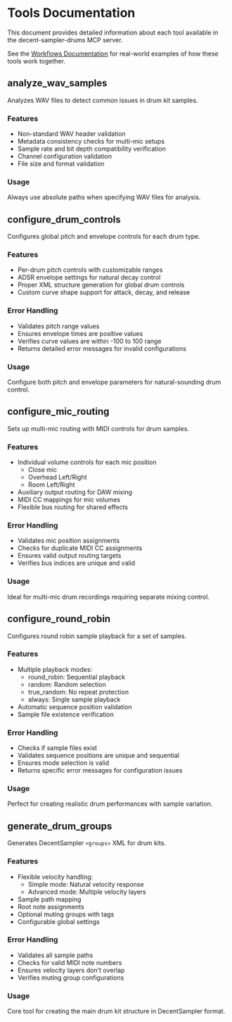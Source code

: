 # Tools Documentation

This document provides detailed information about each tool available in the decent-sampler-drums MCP server.

See the [Workflows Documentation](workflows.md) for real-world examples of how these tools work together.

## analyze_wav_samples

Analyzes WAV files to detect common issues in drum kit samples.

### Features
- Non-standard WAV header validation
- Metadata consistency checks for multi-mic setups
- Sample rate and bit depth compatibility verification
- Channel configuration validation
- File size and format validation

### Usage
Always use absolute paths when specifying WAV files for analysis.

## configure_drum_controls

Configures global pitch and envelope controls for each drum type.

### Features
- Per-drum pitch controls with customizable ranges
- ADSR envelope settings for natural decay control
- Proper XML structure generation for global drum controls
- Custom curve shape support for attack, decay, and release

### Error Handling
- Validates pitch range values
- Ensures envelope times are positive values
- Verifies curve values are within -100 to 100 range
- Returns detailed error messages for invalid configurations

### Usage
Configure both pitch and envelope parameters for natural-sounding drum control.

## configure_mic_routing

Sets up multi-mic routing with MIDI controls for drum samples.

### Features
- Individual volume controls for each mic position
  * Close mic
  * Overhead Left/Right
  * Room Left/Right
- Auxiliary output routing for DAW mixing
- MIDI CC mappings for mic volumes
- Flexible bus routing for shared effects

### Error Handling
- Validates mic position assignments
- Checks for duplicate MIDI CC assignments
- Ensures valid output routing targets
- Verifies bus indices are unique and valid

### Usage
Ideal for multi-mic drum recordings requiring separate mixing control.

## configure_round_robin

Configures round robin sample playback for a set of samples.

### Features
- Multiple playback modes:
  * round_robin: Sequential playback
  * random: Random selection
  * true_random: No repeat protection
  * always: Single sample playback
- Automatic sequence position validation
- Sample file existence verification

### Error Handling
- Checks if sample files exist
- Validates sequence positions are unique and sequential
- Ensures mode selection is valid
- Returns specific error messages for configuration issues

### Usage
Perfect for creating realistic drum performances with sample variation.

## generate_drum_groups

Generates DecentSampler `<groups>` XML for drum kits.

### Features
- Flexible velocity handling:
  * Simple mode: Natural velocity response
  * Advanced mode: Multiple velocity layers
- Sample path mapping
- Root note assignments
- Optional muting groups with tags
- Configurable global settings

### Error Handling
- Validates all sample paths
- Checks for valid MIDI note numbers
- Ensures velocity layers don't overlap
- Verifies muting group configurations

### Usage
Core tool for creating the main drum kit structure in DecentSampler format.
